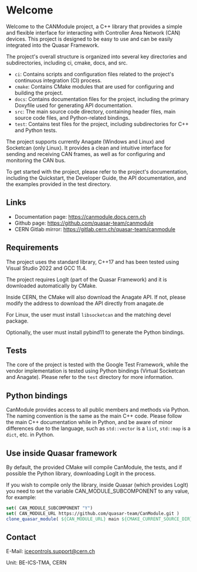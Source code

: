 # Welcome

Welcome to the CANModule project, a C++ library that provides a simple and flexible interface for interacting with Controller Area Network (CAN) devices. This project is designed to be easy to use and can be easily integrated into the Quasar Framework.

The project's overall structure is organized into several key directories and subdirectories, including ci, cmake, docs, and src.

- `ci`: Contains scripts and configuration files related to the project's continuous integration (CI) process.
- `cmake`: Contains CMake modules that are used for configuring and building the project.
- `docs`: Contains documentation files for the project, including the primary Doxyfile used for generating API documentation.
- `src`: The main source code directory, containing header files, main source code files, and Python-related bindings.
- `test`: Contains test files for the project, including subdirectories for C++ and Python tests.

The project supports currently Anagate (Windows and Linux) and Socketcan (only Linux). It provides a clean and intuitive interface for sending and receiving CAN frames, as well as for configuring and monitoring the CAN bus.

To get started with the project, please refer to the project's documentation, including the Quickstart, the Developer Guide, the API documentation, and the examples provided in the test directory.

## Links

- Documentation page: https://canmodule.docs.cern.ch
- Github page: https://github.com/quasar-team/canmodule
- CERN Gitlab mirror: https://gitlab.cern.ch/quasar-team/canmodule

## Requirements

The project uses the standard library, C++17 and has been tested using Visual Studio 2022 and
GCC 11.4.

The project requires LogIt (part of the Quasar Framework) and it is downloaded automatically by CMake.

Inside CERN, the CMake will also download the Anagate API. If not, please modify the address to
download the API directly from anagate.de

For Linux, the user must install `libsocketcan` and the matching devel package.

Optionally, the user must install pybind11 to generate the Python bindings.

## Tests

The core of the project is tested with the Google Test Framework, while the vendor implementation is
tested using Python bindings (Virtual Socketcan and Anagate). Please refer to the `test` directory for
more information.

## Python bindings

CanModule provides access to all public members and methods via Python. The naming convention is
the same as the main C++ code. Please follow the main C++ documentation while in Python, and be
aware of minor differences due to the language, such as `std::vector` is a `list`, `std::map` is a `dict`, etc. in Python.

## Use inside Quasar framework

By default, the provided CMake will compile CanModule, the tests, and if possible the Python library, downloading LogIt in
the process.

If you wish to compile only the library, inside Quasar (which provides LogIt) you need to set the variable CAN_MODULE_SUBCOMPONENT to any value, for example:

```cmake
set( CAN_MODULE_SUBCOMPONENT "Y")
set( CAN_MODULE_URL https://github.com/quasar-team/CanModule.git )
clone_quasar_module( ${CAN_MODULE_URL} main ${CMAKE_CURRENT_SOURCE_DIR}/CanModule )
```

## Contact

E-Mail: <icecontrols.support@cern.ch>

Unit: BE-ICS-TMA, CERN
